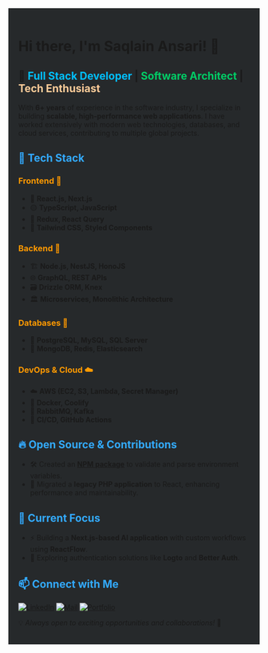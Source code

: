 <div style="background-color:#26292b; padding:20px;">
<h1>Hi there, I'm <strong>Saqlain Ansari!</strong> 👋</h1>

## 🚀 **<span style="color:#00bfff">Full Stack Developer</span> | <span style="color:#00cc66">Software Architect</span> | <span style="color:#ffcc99">Tech Enthusiast</span>**

With <strong>6+ years</strong> of experience in the software industry, I specialize in building <strong>scalable, high-performance web applications</strong>. I have worked extensively with modern web technologies, databases, and cloud services, contributing to multiple global projects.

<h2 style="color:#33aaff">🎨 Tech Stack</h2>

<h3 style="color:#ff9900">Frontend 🎨</h3>

- 🎯 <strong>React.js, Next.js</strong>
- 🟡 <strong>TypeScript, JavaScript</strong>
- 🔄 <strong>Redux, React Query</strong>
- 🎨 <strong>Tailwind CSS, Styled Components</strong>

<h3 style="color:#ff9900">Backend 🔧</h3>

- 🏗️ <strong>Node.js, NestJS, HonoJS</strong>
- 🌐 <strong>GraphQL, REST APIs</strong>
- 🗃️ <strong>Drizzle ORM, Knex</strong>
- 🏛️ <strong>Microservices, Monolithic Architecture</strong>

<h3 style="color:#ff9900">Databases 💾</h3>

- 🐘 <strong>PostgreSQL, MySQL, SQL Server</strong>
- 🍃 <strong>MongoDB, Redis, Elasticsearch</strong>

<h3 style="color:#ff9900">DevOps & Cloud ☁️</h3>

- ☁️ <strong>AWS (EC2, S3, Lambda, Secret Manager)</strong>
- 🐳 <strong>Docker, Coolify</strong>
- 📡 <strong>RabbitMQ, Kafka</strong>
- 🚀 <strong>CI/CD, GitHub Actions</strong>

<h2 style="color:#33aaff">🔥 Open Source & Contributions</h2>

- 🛠️ Created an [<strong>NPM package</strong>](https://www.npmjs.com/) to validate and parse environment variables.
- 🔄 Migrated a <strong>legacy PHP application</strong> to React, enhancing performance and maintainability.

<h2 style="color:#33aaff">🎯 Current Focus</h2>

- ⚡ Building a <strong>Next.js-based AI application</strong> with custom workflows using <strong>ReactFlow</strong>.
- 🔐 Exploring authentication solutions like <strong>Logto</strong> and <strong>Better Auth</strong>.

<h2 style="color:#33aaff">📫 Connect with Me</h2>

[![LinkedIn](https://img.shields.io/badge/linkedin-%230099ff.svg?style=for-the-badge&logo=linkedin&logoColor=white)](https://www.linkedin.com/in/ansarisaqlain987/)
[![Mail](https://img.shields.io/badge/mail-%2340bf80.svg?style=for-the-badge&logo=linkedin&logoColor=white)](mailto:ansarisaqlain987@gmail.com)
[![Portfolio](https://img.shields.io/badge/portfolio-%23ffcc99.svg?style=for-the-badge&logo=linkedin&logoColor=white)](https://www.ansarisaqlain.com/)

💡 <em>Always open to exciting opportunities and collaborations!</em> 🚀

</div>
